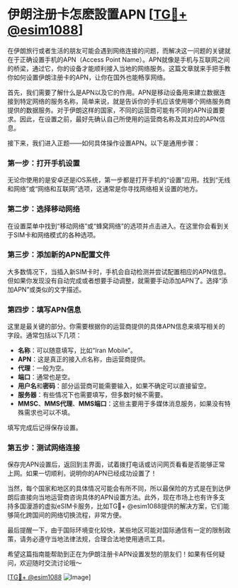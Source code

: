 # 伊朗注册卡怎麽設置APN [[TG💪+ @esim1088](https://t.me/s/esim1088)]

在伊朗旅行或者生活的朋友可能会遇到网络连接的问题，而解决这一问题的关键就在于正确设置手机的APN（Access Point Name）。APN就像是手机与互联网之间的桥梁，通过它，你的设备才能顺利接入当地的网络服务。这篇文章就来手把手教你如何设置伊朗注册卡的APN，让你在国外也能畅享网络。

首先，我们需要了解什么是APN以及它的作用。APN是移动设备用来建立数据连接到特定网络的服务名称，简单来说，就是告诉你的手机应该使用哪个网络服务商提供的数据服务。对于伊朗这样的国家，不同的运营商可能有不同的APN设置要求。因此，在设置之前，最好先确认自己所使用的运营商名称及其对应的APN信息。

接下来，我们进入正题——如何具体操作设置APN。以下是通用步骤：

### 第一步：打开手机设置

无论你使用的是安卓还是iOS系统，第一步都是打开手机的“设置”应用。找到“无线和网络”或“网络和互联网”选项，这通常是你寻找网络相关设置的地方。

### 第二步：选择移动网络

在设置菜单中找到“移动网络”或“蜂窝网络”的选项并点击进入。在这里你会看到关于SIM卡和网络模式的各种选项。

### 第三步：添加新的APN配置文件

大多数情况下，当插入新SIM卡时，手机会自动检测并尝试配置相应的APN信息。但如果你发现没有自动完成或者想要手动调整，就需要手动添加APN了。选择“添加APN”或类似的文字描述。

### 第四步：填写APN信息

这里是最关键的部分。你需要根据你的运营商提供的具体APN信息来填写相关的字段。通常包括以下几项：
- **名称**：可以随意填写，比如“Iran Mobile”。
- **APN**：这是真正的接入点名称，由运营商提供。
- **代理**：一般为空。
- **端口**：通常也是空。
- **用户名**和**密码**：部分运营商可能需要输入，如果不确定可以直接留空。
- **服务器**：有些情况下也需要填写，但多数时候不需要。
- **MMSC**、**MMS代理**、**MMS端口**：这些主要用于多媒体消息服务，如果没有特殊需求也可以不填。

填写完成后记得保存设置。

### 第五步：测试网络连接

保存完APN设置后，返回到主界面，试着拨打电话或访问网页看看是否能够正常上网。如果一切顺利，说明你的APN已经成功设置了！

当然，每个国家和地区的具体情况可能会有所不同，所以最保险的方式是在到达伊朗后直接向当地运营商咨询具体的APN设置方法。此外，现在市场上也有许多支持多国漫游的虚拟eSIM卡服务，比如TG💪+ @esim1088提供的解决方案，它们能够简化跨国间的网络切换流程，非常方便。

最后提醒一下，由于国际环境变化较快，某些地区可能对国际通信有一定的限制政策，请务必遵守当地法律法规，合理合法地使用通讯工具。

希望这篇指南能帮助到正在为伊朗注册卡APN设置发愁的朋友们！如果有任何疑问，欢迎随时交流讨论哦～

[[TG💪+ @esim1088](https://t.me/s/esim1088) ![Image](https://i.postimg.cc/4NQfJmqS/Snipaste-2025-05-13-00-14-12.png)]